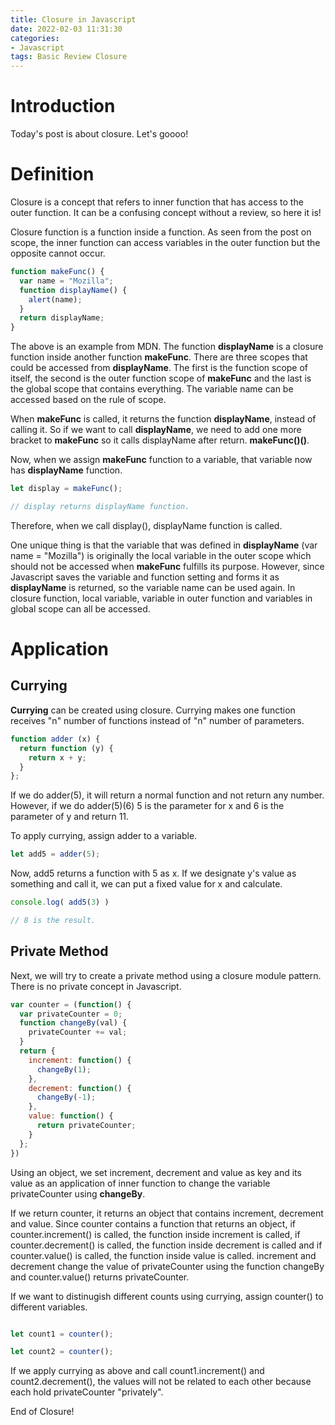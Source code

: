 ```yaml
---
title: Closure in Javascript
date: 2022-02-03 11:31:30
categories:
- Javascript
tags: Basic Review Closure
---
```


# Introduction
Today's post is about closure. Let's goooo!

# Definition
Closure is a concept that refers to inner function that has access to the outer function. 
It can be a confusing concept without a review, so here it is!

Closure function is a function inside a function. As seen from the post on scope, the inner function can access
variables in the outer function but the opposite cannot occur. 
 
```js
function makeFunc() {
  var name = "Mozilla";
  function displayName() {
    alert(name);
  }
  return displayName;
}
```

The above is an example from MDN. The function **displayName** is a closure function inside another function **makeFunc**. 
There are three scopes that could be accessed from **displayName**. The first is the function scope of itself, the second is the outer function scope of **makeFunc** and the last is the global scope that contains everything. 
The variable name can be accessed based on the rule of scope. 

When **makeFunc** is called, it returns the function **displayName**, instead of calling it. So if we want to call **displayName**, we need to add one more bracket to **makeFunc** so it calls displayName after return. **makeFunc()()**.  

Now, when we assign **makeFunc** function to a variable, that variable now has **displayName** function. 


```js
let display = makeFunc(); 

// display returns displayName function. 
```

Therefore, when we call display(), displayName function is called. 

One unique thing is that the variable that was defined in **displayName** (var name = "Mozilla") is originally the local variable in the outer scope which should not be accessed when **makeFunc** fulfills its purpose. However, since Javascript saves the variable and function setting and forms it as **displayName** is returned, so the variable name can be used again. In closure function, local variable, variable in outer function and variables in global scope can all be accessed. 


# Application
## Currying
**Currying** can be created using closure.
Currying makes one function receives "n" number of functions instead of "n" number of parameters. 


```js
function adder (x) {
  return function (y) {
    return x + y;
  }
};
```

If we do adder(5), it will return a normal function and not return any number. 
However, if we do adder(5)(6) 5 is the parameter for x and 6 is the parameter of y and return 11. 

To apply currying, assign adder to a variable. 


```js
let add5 = adder(5); 
```

Now, add5 returns a function with 5 as x. If we designate y's value as something and call it, 
we can put a fixed value for x and calculate.


```js
console.log( add5(3) )

// 8 is the result. 
```
## Private Method

Next, we will try to create a private method using a closure module pattern. 
There is no private concept in Javascript. 


```js
var counter = (function() {
  var privateCounter = 0;
  function changeBy(val) {
    privateCounter += val;
  }
  return {
    increment: function() {
      changeBy(1);
    },
    decrement: function() {
      changeBy(-1);
    },
    value: function() {
      return privateCounter;
    }
  };   
})
```

Using an object, we set increment, decrement and value as key and its value as an application of inner function to change the variable privateCounter using **changeBy**.

If we return counter, it returns an object that contains increment, decrement and value. 
Since counter contains a function that returns an object, if counter.increment() is called, the function inside increment is called, if counter.decrement() is called, the function inside decrement is called and if counter.value() is called, the function inside value is called. increment and decrement change the value of privateCounter using the function changeBy and counter.value() returns privateCounter.

If we want to distinugish different counts using currying, assign counter() to different variables. 

```js

let count1 = counter();

let count2 = counter();
```

If we apply currying as above and call count1.increment() and count2.decrement(), the values will not be related to each other because each hold privateCounter "privately". 

End of Closure!